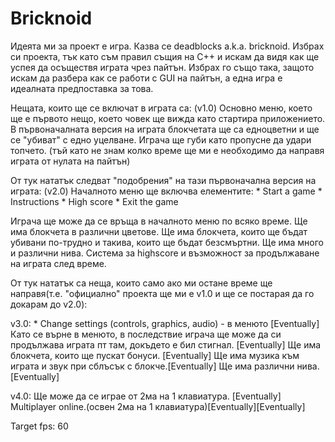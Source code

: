 # Bricknoid

Идеята ми за проект е игра. Казва се deadblocks a.k.a. bricknoid.
Избрах си проекта, тък като съм правил същия на C++ и искам да видя как ще успея да осъществя играта чрез пайтън. Избрах го също така, защото искам да разбера как се работи с GUI на пайтън, а една игра е идеалната предпоставка за това.

Нещата, които ще се включат в играта са:
(v1.0)
Основно меню, което ще е първото нещо, което човек ще вижда като стартира приложението.
В първоначалната версия на играта блокчетата ще са едноцветни и ще се "убиват" с едно уцелване.
Играча ще губи като пропусне да удари топчето.
(тъй като не знам колко време ще ми е необходимо да направя играта от нулата на пайтън)

От тук нататък следват "подобрения" на тази първоначална версия на играта:
(v2.0)
Началното меню ще включва елементите:
        *        Start a game
        *        Instructions
        *        High score
        *        Exit the game

Играча ще може да се връща в началното меню по всяко време.
Ще има блокчета в различни цветове.
Ще има блокчета, които ще бъдат убивани по-трудно и такива, които ще бъдат безсмъртни.
Ще има много и различни нива.
Система за highscore и възможност за продължаване на играта след време.


От тук нататък са неща, които само ако ми остане време ще направя(т.е. "официално" проекта ще ми е v1.0 и ще се постарая да го докарам до v2.0):

v3.0:
        *        Change settings (controls, graphics, audio) - в менюто [Eventually]
Като се върне в менюто, в последствие играча ще може да си продължава играта пт там, докъдето е бил стигнал. [Eventually]
Ще има блокчета, които ще пускат бонуси. [Eventually]
Ще има музика към играта и звук при сблъсък с блокче.[Eventually]
Ще има различни нива. [Eventually]

v4.0:
Ще може да се играе от 2ма на 1 клавиатура. [Eventually]
Multiplayer online.(освен 2ма на 1 клавиатура)[Eventually][Eventually]

Target fps: 60
